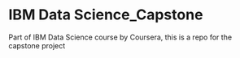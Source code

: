 # IBM Data Science_Capstone
Part of IBM Data Science course by Coursera, this is a repo for the capstone project
